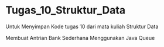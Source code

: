 # Tugas_10_Struktur_Data
Untuk Menyimpan Kode tugas 10 dari mata kuliah Struktur Data

Membuat Antrian Bank Sederhana Menggunakan Java Queue
